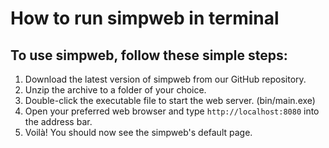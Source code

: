 # How to run simpweb in terminal 

## To use simpweb, follow these simple steps:

1. Download the latest version of simpweb from our GitHub repository.
2. Unzip the archive to a folder of your choice.
3. Double-click the executable file to start the web server. (bin/main.exe)
4. Open your preferred web browser and type `http://localhost:8080` into the address bar.
5. Voilà! You should now see the simpweb's default page.

